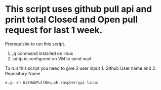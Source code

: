 # This script uses github pull api and print total Closed and Open pull request for last 1 week.

Prerequisite to run this script.
1) jq command installed on linux
2) smtp is configured on VM to send mail

To run this script you need to give 2 user input 1. Github User name and 2. Repository Name

```
e.g: sh GitHubPullReq.sh raspberrypi linux
```
